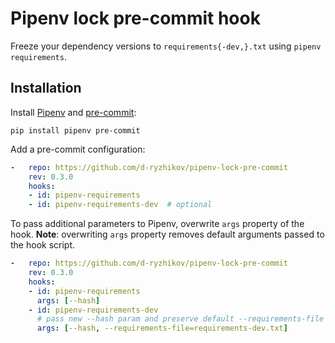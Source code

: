 # Pipenv lock pre-commit hook

Freeze your dependency versions to `requirements{-dev,}.txt`
using `pipenv requirements`.

## Installation

Install [Pipenv](https://pipenv.pypa.io/) and [pre-commit](https://pre-commit.com):
```shell
pip install pipenv pre-commit
```

Add a pre-commit configuration:
```yaml
-   repo: https://github.com/d-ryzhikov/pipenv-lock-pre-commit
    rev: 0.3.0
    hooks:
    - id: pipenv-requirements
    - id: pipenv-requirements-dev  # optional
```

To pass additional parameters to Pipenv, overwrite `args` property of the hook.
**Note**: overwriting `args` property removes default arguments passed to the hook script.
```yaml
-   repo: https://github.com/d-ryzhikov/pipenv-lock-pre-commit
    rev: 0.3.0
    hooks:
    - id: pipenv-requirements
      args: [--hash]
    - id: pipenv-requirements-dev
      # pass new --hash param and preserve default --requirements-file option
      args: [--hash, --requirements-file=requirements-dev.txt]
```

